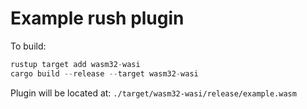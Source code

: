 # Example rush plugin

To build:

```rs
rustup target add wasm32-wasi
cargo build --release --target wasm32-wasi
```

Plugin will be located at: `./target/wasm32-wasi/release/example.wasm`

